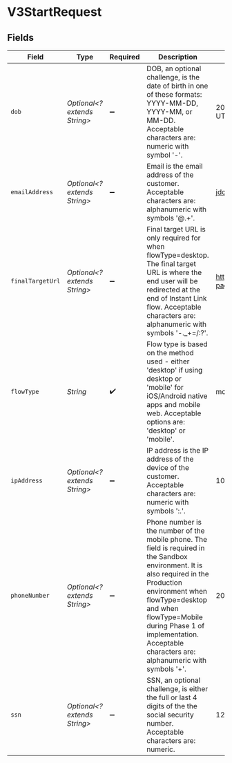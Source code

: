 # V3StartRequest


## Fields

| Field                                                                                                                                                                                                                                                                                          | Type                                                                                                                                                                                                                                                                                           | Required                                                                                                                                                                                                                                                                                       | Description                                                                                                                                                                                                                                                                                    | Example                                                                                                                                                                                                                                                                                        |
| ---------------------------------------------------------------------------------------------------------------------------------------------------------------------------------------------------------------------------------------------------------------------------------------------- | ---------------------------------------------------------------------------------------------------------------------------------------------------------------------------------------------------------------------------------------------------------------------------------------------- | ---------------------------------------------------------------------------------------------------------------------------------------------------------------------------------------------------------------------------------------------------------------------------------------------- | ---------------------------------------------------------------------------------------------------------------------------------------------------------------------------------------------------------------------------------------------------------------------------------------------- | ---------------------------------------------------------------------------------------------------------------------------------------------------------------------------------------------------------------------------------------------------------------------------------------------- |
| `dob`                                                                                                                                                                                                                                                                                          | *Optional<? extends String>*                                                                                                                                                                                                                                                                   | :heavy_minus_sign:                                                                                                                                                                                                                                                                             | DOB, an optional challenge, is the date of birth in one of these formats: YYYY-MM-DD, YYYY-MM, or MM-DD. Acceptable characters are: numeric with symbol '-'.                                                                                                                                   | 2024-05-02 00:00:00 +0000 UTC                                                                                                                                                                                                                                                                  |
| `emailAddress`                                                                                                                                                                                                                                                                                 | *Optional<? extends String>*                                                                                                                                                                                                                                                                   | :heavy_minus_sign:                                                                                                                                                                                                                                                                             | Email is the email address of the customer. Acceptable characters are: alphanumeric with symbols '@.+'.                                                                                                                                                                                        | jdoe@example.com                                                                                                                                                                                                                                                                               |
| `finalTargetUrl`                                                                                                                                                                                                                                                                               | *Optional<? extends String>*                                                                                                                                                                                                                                                                   | :heavy_minus_sign:                                                                                                                                                                                                                                                                             | Final target URL is only required for when flowType=desktop. The final target URL is where the end user will be redirected at the end of Instant Link flow. Acceptable characters are: alphanumeric with symbols '-._+=/:?'.                                                                   | https://www.example.com/landing-page                                                                                                                                                                                                                                                           |
| `flowType`                                                                                                                                                                                                                                                                                     | *String*                                                                                                                                                                                                                                                                                       | :heavy_check_mark:                                                                                                                                                                                                                                                                             | Flow type is based on the method used - either 'desktop' if using desktop or 'mobile' for iOS/Android native apps and mobile web. Acceptable options are: 'desktop' or 'mobile'.                                                                                                               | mobile                                                                                                                                                                                                                                                                                         |
| `ipAddress`                                                                                                                                                                                                                                                                                    | *Optional<? extends String>*                                                                                                                                                                                                                                                                   | :heavy_minus_sign:                                                                                                                                                                                                                                                                             | IP address is the IP address of the device of the customer. Acceptable characters are: numeric with symbols ':.'.                                                                                                                                                                              | 10.0.0.1                                                                                                                                                                                                                                                                                       |
| `phoneNumber`                                                                                                                                                                                                                                                                                  | *Optional<? extends String>*                                                                                                                                                                                                                                                                   | :heavy_minus_sign:                                                                                                                                                                                                                                                                             | Phone number is the number of the mobile phone. The field is required in the Sandbox environment. It is also required in the Production environment when flowType=desktop and when flowType=Mobile during Phase 1 of implementation. Acceptable characters are: alphanumeric with symbols '+'. | 2001001686                                                                                                                                                                                                                                                                                     |
| `ssn`                                                                                                                                                                                                                                                                                          | *Optional<? extends String>*                                                                                                                                                                                                                                                                   | :heavy_minus_sign:                                                                                                                                                                                                                                                                             | SSN, an optional challenge, is either the full or last 4 digits of the the social security number. Acceptable characters are: numeric.                                                                                                                                                         | 1234                                                                                                                                                                                                                                                                                           |
